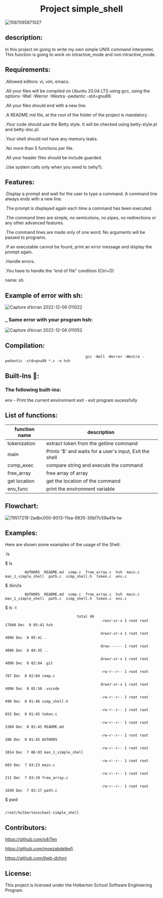 <h1 align="center">Project simple_shell</h1>
 
![1587095871027](https://user-images.githubusercontent.com/113900578/205889744-19a2b195-c2f7-46a8-b583-76469237c8bf.png)

## description:

In this project im going to write my own simple UNIX command interpreter, This function is going to work on intractive_mode and non intractive_mode.

## Requirements:

.Allowed editors: vi, vim, emacs.

.All your files will be compiled on Ubuntu 20.04 LTS using gcc, using the options -Wall -Werror -Wextra -pedantic -std=gnu89.

.All your files should end with a new line.

.A README.md file, at the root of the folder of the project is mandatory.

.Your code should use the Betty style. It will be checked using betty-style.pl and betty-doc.pl.

.Your shell should not have any memory leaks.

.No more than 5 functions per file.

.All your header files should be include guarded.

.Use system calls only when you need to (why?).   

## Features:

.Display a prompt and wait for the user to type a command. A command line always ends with a new line.

.The prompt is displayed again each time a command has been executed.

.The command lines are simple, no semicolons, no pipes, no redirections or any other advanced features.

.The command lines are made only of one word. No arguments will be passed to programs.

.If an executable cannot be found, print an error message and display the prompt again.

.Handle errors.

.You have to handle the “end of file” condition (Ctrl+D)


name: sh.
## Example of error with sh:

![Capture d’écran 2022-12-06 011022](https://user-images.githubusercontent.com/113900578/205890033-892cb302-e391-40d3-8215-1ec71aa94b3d.png)

### _ Same error with your program hsh:

![Capture d’écran 2022-12-06 011052](https://user-images.githubusercontent.com/113900578/205890253-2d541474-e872-41d5-976a-9282cf4b9b6a.png)

## Compilation:

                                         gcc -Wall -Werror -Wextra -pedantic -std=gnu89 *.c -o hsh
## Built-Ins 🔨:

### The following built-ins:

env - Print the current environment
exit - exit program sucessfully

## List of  functions:

| function name | description|
| --------------- | --------------- |
| tokenization | extract token from the getline command|
| main | Prints '$' and waits for a user's input, Exit the shell|
|comp_exec | compare string and execute the command |
|free_array | free array of array|
| get location | get the location of the command|
|env_func | print the environment variable|

## Flowchart:

![79517219-2adbc000-8013-11ea-9835-30bf7c59a41e tw](https://user-images.githubusercontent.com/113900578/206216347-54e7fdfc-1102-424a-9af9-54ef7819c833.jpg)

## Examples:

Here are shown some examples of the usage of the Shell:

.ls 

$ ls

             AUTHORS  README.md  comp.c  free_array.c  hsh  main.c  man_1_simple_shell  path.c  simp_shell.h  token.c  env.c

$ /bin/ls

             AUTHORS  README.md  comp.c  free_array.c  hsh  main.c  man_1_simple_shell  path.c  simp_shell.h  token.c  env.c

$ ls -l

                                     total 48
                                                -rwxr-xr-x 1 root root 17040 Dec  8 05:41 hsh

                                                drwxr-xr-x 1 root root  4096 Dec  8 05:41 .
 
                                                drwx------ 1 root root  4096 Dec  8 04:35 ..

                                                drwxr-xr-x 1 root root  4096 Dec  8 02:04 .git

                                                -rw-r--r-- 1 root root   787 Dec  8 02:04 comp.c

                                                drwxr-xr-x 1 root root  4096 Dec  8 01:50 .vscode

                                                -rw-r--r-- 1 root root   490 Dec  8 01:46 simp_shell.h

                                                -rw-r--r-- 1 root root   653 Dec  8 01:45 token.c
 
                                                -rw-r--r-- 1 root root  3308 Dec  8 01:45 README.md

                                                -rw-r--r-- 1 root root   206 Dec  8 01:45 AUTHORS

                                                -rw-r--r-- 1 root root  1014 Dec  7 06:03 man_1_simple_shell

                                                -rw-r--r-- 1 root root   603 Dec  7 03:23 main.c

                                                -rw-r--r-- 1 root root   211 Dec  7 03:19 free_array.c

                                                -rw-r--r-- 1 root root  1030 Dec  7 03:17 path.c


$ pwd

                                                      /root/holbertonschool-simple_shell

## Contributors:


https://github.com/s4iTen

https://github.com/moezabdelkefi

https://github.com/iheb-drihmi

## License:

This project is licensed under the Holberton School Software Engineering Program.

